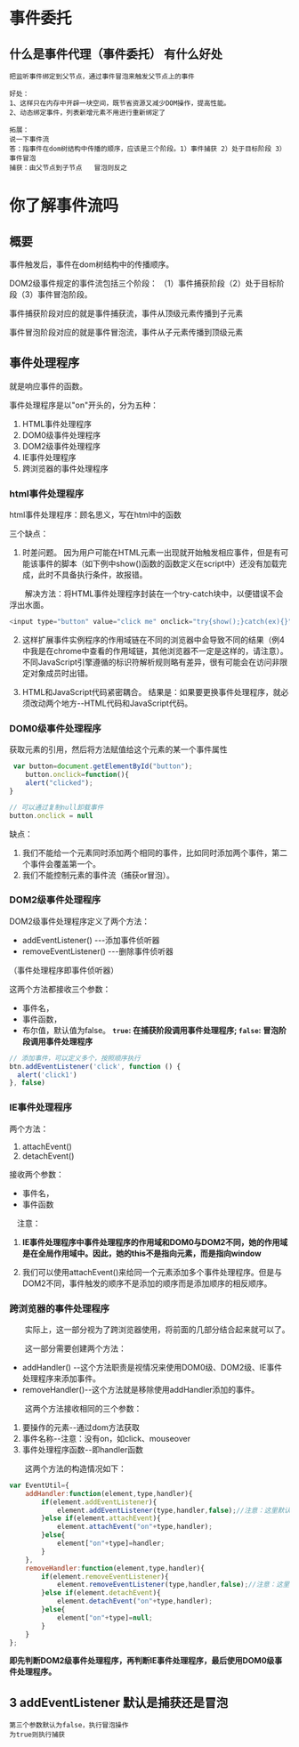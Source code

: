 # 事件委托

##  什么是事件代理（事件委托） 有什么好处

```
把监听事件绑定到父节点，通过事件冒泡来触发父节点上的事件

好处：
1、这样只在内存中开辟一块空间，既节省资源又减少DOM操作，提高性能。
2、动态绑定事件，列表新增元素不用进行重新绑定了

```

```
拓展：
说一下事件流
答：指事件在dom树结构中传播的顺序，应该是三个阶段。1）事件捕获 2）处于目标阶段 3）事件冒泡
捕获：由父节点到子节点   冒泡则反之
```





# 你了解事件流吗

## 概要

事件触发后，事件在dom树结构中的传播顺序。

DOM2级事件规定的事件流包括三个阶段：
（1）事件捕获阶段（2）处于目标阶段（3）事件冒泡阶段。

事件捕获阶段对应的就是事件捕获流，事件从顶级元素传播到子元素

事件冒泡阶段对应的就是事件冒泡流，事件从子元素传播到顶级元素



## 事件处理程序

就是响应事件的函数。

事件处理程序是以"on"开头的，分为五种：

1. HTML事件处理程序
2. DOM0级事件处理程序
3. DOM2级事件处理程序
4. IE事件处理程序
5. 跨浏览器的事件处理程序

### html事件处理程序

html事件处理程序：顾名思义，写在html中的函数

三个缺点：

1. 时差问题。 因为用户可能在HTML元素一出现就开始触发相应事件，但是有可能该事件的脚本（如下例中show()函数的函数定义在script中）还没有加载完成，此时不具备执行条件，故报错。

　　解决方法：将HTML事件处理程序封装在一个try-catch块中，以便错误不会浮出水面。

```js
<input type="button" value="click me" onclick="try{show();}catch(ex){}">
```

2. 这样扩展事件实例程序的作用域链在不同的浏览器中会导致不同的结果（例4中我是在chrome中查看的作用域链，其他浏览器不一定是这样的，请注意）。不同JavaScript引擎遵循的标识符解析规则略有差异，很有可能会在访问非限定对象成员时出错。

3. HTML和JavaScript代码紧密耦合。 结果是：如果要更换事件处理程序，就必须改动两个地方--HTML代码和JavaScript代码。

### DOM0级事件处理程序

获取元素的引用，然后将方法赋值给这个元素的某一个事件属性

```js
 var button=document.getElementById("button");
	button.onclick=function(){
    alert("clicked");
}

// 可以通过复制null卸载事件
button.onclick = null
```



缺点：

1. 我们不能给一个元素同时添加两个相同的事件，比如同时添加两个事件，第二个事件会覆盖第一个。
2. 我们不能控制元素的事件流（捕获or冒泡）。



### DOM2级事件处理程序

DOM2级事件处理程序定义了两个方法：

- addEventListener()  ---添加事件侦听器
- removeEventListener()  ---删除事件侦听器

（事件处理程序即事件侦听器）

这两个方法都接收三个参数：

- 事件名，
- 事件函数，
- 布尔值，默认值为false。 **`true`: 在捕获阶段调用事件处理程序; `false`: 冒泡阶段调用事件处理程序**

```js
// 添加事件，可以定义多个，按照顺序执行
btn.addEventListener('click', function () {
  alert('click1')
}, false)
```

### IE事件处理程序

两个方法：

1. attachEvent()
2. detachEvent()

接收两个参数：

- 事件名，
- 事件函数



　注意：

1. **IE事件处理程序中事件处理程序的作用域和DOM0与DOM2不同，她的作用域是在全局作用域中。因此，她的this不是指向元素，而是指向window** 

2. 我们可以使用attachEvent()来给同一个元素添加多个事件处理程序。但是与DOM2不同，事件触发的顺序不是添加的顺序而是添加顺序的相反顺序。

   

### 跨浏览器的事件处理程序

　　实际上，这一部分视为了跨浏览器使用，将前面的几部分结合起来就可以了。

　　这一部分需要创建两个方法：

- addHandler()  --这个方法职责是视情况来使用DOM0级、DOM2级、IE事件处理程序来添加事件。
- removeHandler()--这个方法就是移除使用addHandler添加的事件。

　　这两个方法接收相同的三个参数：

1. 要操作的元素--通过dom方法获取
2. 事件名称--注意：没有on，如click、mouseover
3. 事件处理程序函数--即handler函数

　　这两个方法的构造情况如下：

```js
var EventUtil={
    addHandler:function(element,type,handler){
        if(element.addEventListener){
            element.addEventListener(type,handler,false);//注意：这里默认使用了false（冒泡）
        }else if(element.attachEvent){
            element.attachEvent("on"+type,handler);
        }else{
            element["on"+type]=handler;
        }
    },
    removeHandler:function(element,type,handler){
        if(element.removeEventListener){
            element.removeEventListener(type,handler,false);//注意：这里默认使用了false（冒泡）
        }else if(element.detachEvent){
            element.detachEvent("on"+type,handler);
        }else{
            element["on"+type]=null;
        }
    }
};
```

**即先判断DOM2级事件处理程序，再判断IE事件处理程序，最后使用DOM0级事件处理程序。**







## 3 addEventListener 默认是捕获还是冒泡

```
第三个参数默认为false，执行冒泡操作
为true则执行捕获
```





